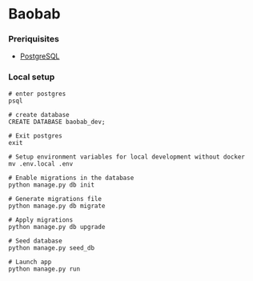 # Baobab


### Preriquisites
* [PostgreSQL](https://www.postgresql.org)



### Local setup 

```
# enter postgres
psql

# create database
CREATE DATABASE baobab_dev;

# Exit postgres
exit

# Setup environment variables for local development without docker
mv .env.local .env 

# Enable migrations in the database
python manage.py db init

# Generate migrations file 
python manage.py db migrate

# Apply migrations 
python manage.py db upgrade

# Seed database
python manage.py seed_db 

# Launch app
python manage.py run

```


